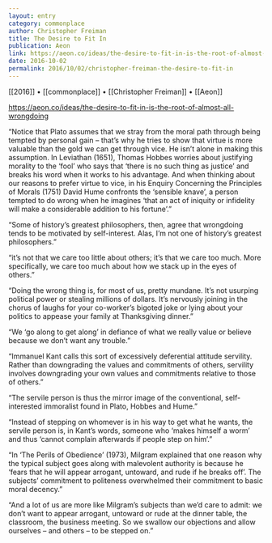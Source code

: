 ```yaml
---
layout: entry
category: commonplace
author: Christopher Freiman
title: The Desire to Fit In
publication: Aeon
link: https://aeon.co/ideas/the-desire-to-fit-in-is-the-root-of-almost-all-wrongdoing
date: 2016-10-02
permalink: 2016/10/02/christopher-freiman-the-desire-to-fit-in
---
```


[[2016]] • [[commonplace]] • [[Christopher Freiman]] • [[Aeon]]

https://aeon.co/ideas/the-desire-to-fit-in-is-the-root-of-almost-all-wrongdoing

“Notice that Plato assumes that we stray from the moral path through being tempted by personal gain – that’s why he tries to show that virtue is more valuable than the gold we can get through vice. He isn’t alone in making this assumption. In Leviathan (1651), Thomas Hobbes worries about justifying morality to the ‘fool’ who says that ‘there is no such thing as justice’ and breaks his word when it works to his advantage. And when thinking about our reasons to prefer virtue to vice, in his Enquiry Concerning the Principles of Morals (1751) David Hume confronts the ‘sensible knave’, a person tempted to do wrong when he imagines ‘that an act of iniquity or infidelity will make a considerable addition to his fortune’.”

“Some of history’s greatest philosophers, then, agree that wrongdoing tends to be motivated by self-interest. Alas, I’m not one of history’s greatest philosophers.”

“it’s not that we care too little about others; it’s that we care too much. More specifically, we care too much about how we stack up in the eyes of others.”

“Doing the wrong thing is, for most of us, pretty mundane. It’s not usurping political power or stealing millions of dollars. It’s nervously joining in the chorus of laughs for your co-worker’s bigoted joke or lying about your politics to appease your family at Thanksgiving dinner.”

“We ‘go along to get along’ in defiance of what we really value or believe because we don’t want any trouble.”

“Immanuel Kant calls this sort of excessively deferential attitude servility. Rather than downgrading the values and commitments of others, servility involves downgrading your own values and commitments relative to those of others.”

“The servile person is thus the mirror image of the conventional, self-interested immoralist found in Plato, Hobbes and Hume.”

“Instead of stepping on whomever is in his way to get what he wants, the servile person is, in Kant’s words, someone who ‘makes himself a worm’ and thus ‘cannot complain afterwards if people step on him’.”

“In ‘The Perils of Obedience’ (1973), Milgram explained that one reason why the typical subject goes along with malevolent authority is because he ‘fears that he will appear arrogant, untoward, and rude if he breaks off’. The subjects’ commitment to politeness overwhelmed their commitment to basic moral decency.”

“And a lot of us are more like Milgram’s subjects than we’d care to admit: we don’t want to appear arrogant, untoward or rude at the dinner table, the classroom, the business meeting. So we swallow our objections and allow ourselves – and others – to be stepped on.”
